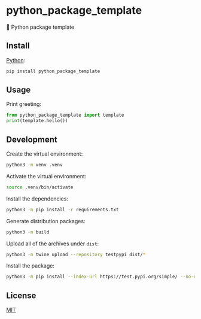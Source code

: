 # python_package_template

🐍 Python package template

## Install

[Python](https://pypi.org/project/python_package_template/):

```sh
pip install python_package_template
```

## Usage

Print greeting:

```py
from python_package_template import template
print(template.hello())
```

## Development

Create the virtual environment:

```sh
python3 -m venv .venv
```

Activate the virtual environment:

```sh
source .venv/bin/activate
```

Install the dependencies:

```sh
python3 -m pip install -r requirements.txt
```

Generate distribution packages:

```sh
python3 -m build
```

Upload all of the archives under `dist`:

```sh
python3 -m twine upload --repository testpypi dist/*
```

Install the package:

```sh
python3 -m pip install --index-url https://test.pypi.org/simple/ --no-deps python_package_template
```

## License

[MIT](LICENSE)
